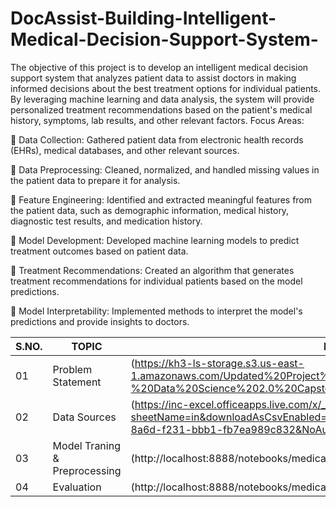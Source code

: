 # DocAssist-Building-Intelligent-Medical-Decision-Support-System-
The objective of this project is to develop an intelligent medical decision support system that analyzes patient data to assist doctors in making informed decisions about the best treatment options for individual patients. By leveraging machine learning and data analysis, the system will provide personalized treatment recommendations based on the patient's medical history, symptoms, lab results, and other relevant factors.
Focus Areas:

	Data Collection: Gathered patient data from electronic health records (EHRs), medical databases, and other relevant sources.

	Data Preprocessing: Cleaned, normalized, and handled missing values in the patient data to prepare it for analysis.

	Feature Engineering: Identified and extracted meaningful features from the patient data, such as demographic information, medical history, diagnostic test results, and medication history.

	Model Development: Developed machine learning models to predict treatment outcomes based on patient data.

	Treatment Recommendations: Created an algorithm that generates treatment recommendations for individual patients based on the model predictions.

	Model Interpretability: Implemented methods to interpret the model's predictions and provide insights to doctors.

| S.NO.| TOPIC | LINK |
|-|-|-|
|01| Problem Statement |(https://kh3-ls-storage.s3.us-east-1.amazonaws.com/Updated%20Project%20guide%20data%20set/Guide%20-%20Data%20Science%202.0%20Capstone%20Project.docx)
|02| Data Sources |(https://inc-excel.officeapps.live.com/x/_layouts/XlFileHandler.aspx?sheetName=in&downloadAsCsvEnabled=1&WacUserType=WOPI&usid=4d2c2992-8a6d-f231-bbb1-fb7ea989c832&NoAuth=1&waccluster=IN3)
|03| Model Traning & Preprocessing |(http://localhost:8888/notebooks/medical decision support system.ipynb)
|04| Evaluation |(http://localhost:8888/notebooks/medical%20decision%20support%20system.ipynb)
